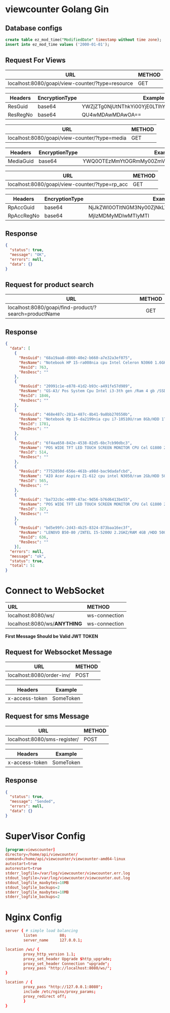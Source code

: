# viewcounter Golang Gin

## Database configs
```sql
create table ez_mod_time("ModifiedDate" timestamp without time zone);
insert into ez_mod_time values ('2000-01-01');
```


## Request For Views

| URL                                              | METHOD |
| ------------------------------------------------ | ------ |
| localhost:8080/goapi/view-counter/?type=resource | GET    |


| Headers  | EncryptionType | Example                                          |
| -------- | -------------- | ------------------------------------------------ |
| ResGuid  | base64         | YWZjZTg0NjUtNThkYi00YjE0LTlhYmQtODZjZDA1YTBhYTcy |
| ResRegNo | base64         | QU4wMDAwMDAwOA==                                 |

| URL                                           | METHOD |
| --------------------------------------------- | ------ |
| localhost:8080/goapi/view-counter/?type=media | GET    |


| Headers   | EncryptionType | Example                                          |
| --------- | -------------- | ------------------------------------------------ |
| MediaGuid | base64         | YWQ0OTEzMmYtOGRmMy00ZmVhLWIxNWQtOTZjMDU2NWZlYmNj |

| URL                                            | METHOD |
| ---------------------------------------------- | ------ |
| localhost:8080/goapi/view-counter/?type=rp_acc | GET    |


| Headers    | EncryptionType | Example                                          |
| ---------- | -------------- | ------------------------------------------------ |
| RpAccGuid  | base64         | NjJkZWI0OTItNGM3Ny00ZjNkLTk5YWYtNjBjMjQ2NmQ4ZDUx |
| RpAccRegNo | base64         | MjIzMDMyMDIwMTIyMTI                              |


## Response

```JSON
{
  "status": true,
  "message": "OK",
  "errors": null,
  "data": {}
}
```

## Request for product search

| URL                                                   | METHOD |
| ----------------------------------------------------- | :----: |
| localhost:8080/goapi/find-product/?search=productName |  GET   |

## Response

```JSON
{
  "data": [
    {
      "ResGuid": "68a19aa8-d860-40e2-b660-a7e32a3ef075",
      "ResName": "Notebook HP 15-ra008nia cpu Intel Celeron N3060 1.6GHz/Ram 4Gb DDR3/HDD 500Gb/DVD/HD LED 15.6\"/Lan",
      "ResId": 763,
      "ResDesc": ""
    },
    {
      "ResGuid": "20991c1e-e878-41d2-b93c-a491fe57d989",
      "ResName": "GS-A3/ Pos System Cpu Intel i3-3th gen /Ram 4 gb /SSD64gb /Screen 15\" Touch Led/2nd Screen 15\" no ",
      "ResId": 1846,
      "ResDesc": ""
    },
    {
      "ResGuid": "468e487c-281a-487c-8b41-9a8bb270550b",
      "ResName": "Notebook Hp 15-da2199nia cpu i7-10510U/ram 8Gb/HDD 1Tb/VGA NVidia GeForce/dvd/15.6\" HD LED/black/lan",
      "ResId": 1781,
      "ResDesc": ""
    },
    {
      "ResGuid": "6f4aa658-842e-4538-82d5-6bc7cb90dbc3",
      "ResName": "POS WIDE TFT LED TOUCH SCREEN MONITOR CPU Cel G1800 2.4Ghz/RAM 2GB DDR3/SSD 32 GB/15'' +10'' WHITE ",
      "ResId": 514,
      "ResDesc": ""
    },
    {
      "ResGuid": "7752050d-656e-461b-a98d-bac9dadafcbd",
      "ResName": "AIO Acer Aspire Z1-612 cpu intel N3050/ram 2Gb/HDD 500Gb/19,5\"HD LED/vga shared/wired keyboard+mouse",
      "ResId": 565,
      "ResDesc": ""
    },
    {
      "ResGuid": "ba732cbc-e000-47ac-9d56-b76d6413be55",
      "ResName": "POS WIDE TFT LED TOUCH SCREEN MONITOR CPU Cel G1800 2.4Ghz/RAM 2GB DDR3/SSD 32 GB/15'' /PLASTIC/BLAC",
      "ResId": 327,
      "ResDesc": ""
    },
    {
      "ResGuid": "bd5e99fc-2d43-4b25-8324-873baa16ec3f",
      "ResName": "LENOVO B50-80 /INTEL I5-5200U 2.2GHZ/RAM 4GB /HDD 500GB /DISPLAY 15'6 HD LED /4 CELL/OS WIN 8.1 PRO",
      "ResId": 636,
      "ResDesc": ""
    }],
  "errors": null,
  "message": "ok",
  "status": true,
  "total": 51
}
```
# Connect to WebSocket
| URL| METHOD |
| :--- | :---|
| localhost:8080/ws/ | ws-connection |
| localhost:8080/ws/**ANYTHING** | ws-connection |

**First Message Should be Valid JWT TOKEN**

## Request for Websocket Message
| URL                       | METHOD |
| ------------------------- | ------ |
| localhost:8080/order-inv/ | POST   |

| Headers        | Example   |
| -------------- | --------- |
| x-access-token | SomeToken |

## Request for sms Message
| URL                       | METHOD |
| ------------------------- | ------ |
| localhost:8080/sms-register/ | POST   |

| Headers        | Example   |
| -------------- | --------- |
| x-access-token | SomeToken |

## Response
```JSON
{
  "status": true,
  "message": "Sended",
  "errors": null,
  "data": {}
}
```
# SuperVisor Config
```conf
[program:viewscounter]
directory=/home/api/viewcounter/
command=/home/api/viewcounter/viewcounter-amd64-linux
autostart=true
autorestart=true
stderr_logfile=/var/log/viewcounter/viewcounter.err.log
stdout_logfile=/var/log/viewcounter/viewcounter.out.log
stdout_logfile_maxbytes=10MB
stdout_logfile_backups=2
stderr_logfile_maxbytes=10MB
stderr_logfile_backups=2
```
# Nginx Config
```conf
server { # simple load balancing
        listen          80;
        server_name     127.0.0.1;

location /ws/ {
        proxy_http_version 1.1;
        proxy_set_header Upgrade $http_upgrade;
        proxy_set_header Connection "upgrade";
        proxy_pass "http://localhost:8080/ws/";
} 

location / {
        proxy_pass "http://127.0.0.1:8080";
        include /etc/nginx/proxy_params;
        proxy_redirect off;
        }
}
```
